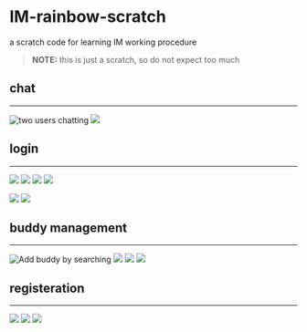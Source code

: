 IM-rainbow-scratch
==================

a scratch code for learning IM working procedure

> **NOTE:**  this is just a scratch, so do not expect too much

## chat
-------

![](https://github.com/ForU/IM-rainbow-scratch/blob/master/pic/chat.png "two users chatting")
![](https://github.com/ForU/IM-rainbow-scratch/blob/master/pic/chat2.png)

## login
--------

![](https://github.com/ForU/IM-rainbow-scratch/blob/master/pic/login.png)
![](https://github.com/ForU/IM-rainbow-scratch/blob/master/pic/login-already.png)
![](https://github.com/ForU/IM-rainbow-scratch/blob/master/pic/login-wrongdata.png)
![](https://github.com/ForU/IM-rainbow-scratch/blob/master/pic/login-no-user.png)

![](https://github.com/ForU/IM-rainbow-scratch/blob/master/pic/login-notif.png)
![](https://github.com/ForU/IM-rainbow-scratch/blob/master/pic/login-notif2.png)

## buddy management
-------------------
![](https://github.com/ForU/IM-rainbow-scratch/blob/master/pic/pref-add-buddy2.png "Add buddy by searching")
![](https://github.com/ForU/IM-rainbow-scratch/blob/master/pic/pref-add-buddy5.png)
![](https://github.com/ForU/IM-rainbow-scratch/blob/master/pic/pref-add-buddy6.png)
![](https://github.com/ForU/IM-rainbow-scratch/blob/master/pic/pref-add-buddy7.png)

## registeration
----------------
![](https://github.com/ForU/IM-rainbow-scratch/blob/master/pic/register.png)
![](https://github.com/ForU/IM-rainbow-scratch/blob/master/pic/register-occupied.png)
![](https://github.com/ForU/IM-rainbow-scratch/blob/master/pic/register-json.png)

